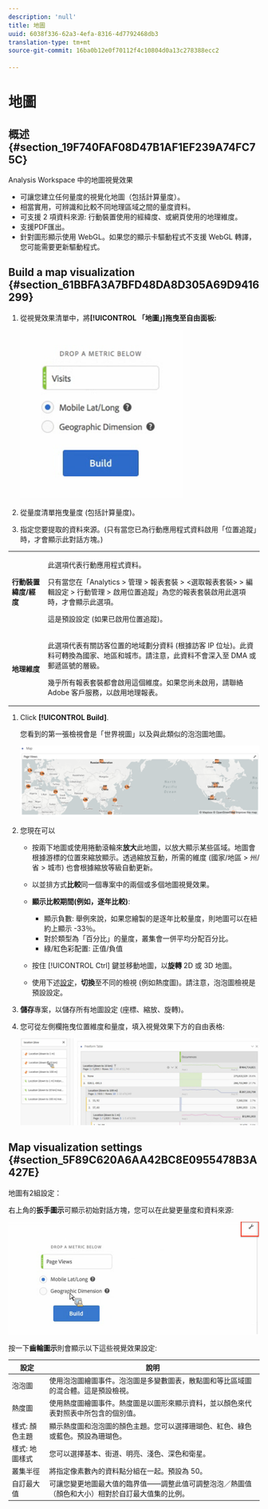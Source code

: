 ```yaml
---
description: 'null'
title: 地圖
uuid: 6038f336-62a3-4efa-8316-4d7792468db3
translation-type: tm+mt
source-git-commit: 16ba0b12e0f70112f4c10804d0a13c278388ecc2

---
```



# 地圖

## 概述 {#section_19F740FAF08D47B1AF1EF239A74FC75C}

Analysis Workspace 中的地圖視覺效果

* 可讓您建立任何量度的視覺化地圖（包括計算量度）。
* 相當實用，可辨識和比較不同地理區域之間的量度資料。
* 可支援 2 項資料來源: 行動裝置使用的經緯度、或網頁使用的地理維度。
* 支援PDF匯出。
* 針對圖形顯示使用 WebGL。如果您的顯示卡驅動程式不支援 WebGL 轉譯，您可能需要更新驅動程式。

## Build a map visualization {#section_61BBFA3A7BFD48DA8D305A69D9416299}

1. 從視覺效果清單中，將&#x200B;**[!UICONTROL 「地圖」]拖曳至自由面板:**

   ![](assets/map-viz1.png)

1. 從量度清單拖曳量度 (包括計算量度)。
1. 指定您要提取的資料來源。(只有當您已為行動應用程式資料啟用「位置追蹤」時，才會顯示此對話方塊。)

<table id="table_CD54B433464B4282A7524FB187016C47"> 
 <tbody> 
  <tr> 
   <td colname="col1"> <p><b>行動裝置緯度/經度</b> </p> </td> 
   <td colname="col2"> <p>此選項代表行動應用程式資料。 </p> <p>只有當您在<span class="ignoretag"><span class="uicontrol">「Analytics</span> &gt; <span class="uicontrol">管理</span> &gt; <span class="uicontrol">報表套裝</span> &gt; <span class="uicontrol">&lt;選取報表套裝&gt;</span> &gt; <span class="uicontrol">編輯設定</span> &gt; <span class="uicontrol">行動管理</span> &gt; <span class="uicontrol">啟用位置追蹤」</span></span>為您的報表套裝啟用此選項時，才會顯示此選項。 </p> <p>這是預設設定 (如果已啟用位置追蹤)。 </p> </td> 
  </tr> 
  <tr> 
   <td colname="col1"> <p><b>地理維度</b> </p> </td> 
   <td colname="col2"> <p>此選項代表有關訪客位置的地域劃分資料 (根據訪客 IP 位址)。此資料可轉換為國家、地區和城市。請注意，此資料不會深入至 DMA 或郵遞區號的層級。 </p> <p>幾乎所有報表套裝都會啟用這個維度。如果您尚未啟用，請聯絡 Adobe 客戶服務，以啟用地理報表。 </p> </td> 
  </tr> 
 </tbody> 
</table>

1. Click **[!UICONTROL Build]**.

   您看到的第一張檢視會是「世界視圖」以及與此類似的泡泡圖地圖。

   ![](assets/bubble-world-view.png)

1. 您現在可以

   * 按兩下地圖或使用捲動滾輪來&#x200B;**放大**&#x200B;此地圖，以放大顯示某些區域。地圖會根據游標的位置來縮放顯示。透過縮放互動，所需的維度 (國家/地區 &gt; 州/省 &gt; 城市) 也會根據縮放等級自動更新。
   * 以並排方式&#x200B;**比較**&#x200B;同一個專案中的兩個或多個地圖視覺效果。
   * **顯示比較期間(例如，逐年比較)**:

      * 顯示負數: 舉例來說，如果您繪製的是逐年比較量度，則地圖可以在紐約上顯示 -33％。
      * 對於類型為「百分比」的量度，叢集會一併平均分配百分比。
      * 綠/紅色彩配置: 正值/負值
   * 按住 [!UICONTROL Ctrl] 鍵並移動地圖，以&#x200B;**旋轉** 2D 或 3D 地圖。

   * 使用下述[設定](/help/analyze/analysis-workspace/visualizations/map-visualization.md#section_5F89C620A6AA42BC8E0955478B3A427E)，**切換**&#x200B;至不同的檢視 (例如熱度圖)。請注意，泡泡圖檢視是預設設定。


1. **儲存**&#x200B;專案，以儲存所有地圖設定 (座標、縮放、旋轉)。
1. 您可從左側欄拖曳位置維度和量度，填入視覺效果下方的自由表格:

   ![](assets/location-dimensions.png)

## Map visualization settings {#section_5F89C620A6AA42BC8E0955478B3A427E}

地圖有2組設定：

右上角的&#x200B;**扳手圖示**&#x200B;可顯示初始對話方塊，您可以在此變更量度和資料來源:

![](assets/map-wrench.png)

按一下&#x200B;**齒輪圖示**&#x200B;則會顯示以下這些視覺效果設定:

| 設定 | 說明 |
|--- |--- |
| 泡泡圖 | 使用泡泡圖繪圖事件。泡泡圖是多變數圖表，散點圖和等比區域圖的混合體。這是預設檢視。 |
| 熱度圖 | 使用熱度圖繪圖事件。熱度圖是以圖形來顯示資料，並以顏色來代表對照表中所包含的個別值。 |
| 樣式: 顏色主題 | 顯示熱度圖和泡泡圖的顏色主題。您可以選擇珊瑚色、紅色、綠色或藍色。預設為珊瑚色。 |
| 樣式: 地圖樣式 | 您可以選擇基本、街道、明亮、淺色、深色和衛星。 |
| 叢集半徑 | 將指定像素數內的資料點分組在一起。預設為 50。 |
| 自訂最大值 | 可讓您變更地圖最大值的臨界值——調整此值可調整泡泡／熱圖值（顏色和大小）相對於自訂最大值集的比例。 |
